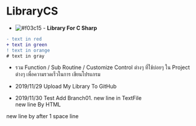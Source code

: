 # LibraryCS


- ![#f03c15](https://placehold.it/15/f03c15/000000?text=+) - <B> Library For C Sharp </B>
```diff
- text in red
+ text in green
! text in orange
# text in gray
```

- รวม Function / Sub Routine / Customize Control ต่างๆ ที่ใช้บ่อยๆ ใน Project ต่างๆ เพื่อความรวดเร็วในการ เขียนโปรแกรม

+ 2019/11/29 Upload My Library To GitHub

+ 2019/11/30 Test Add Branch01.
new line in TextFile
<br/>new line By HTML

new line by after 1 space line
